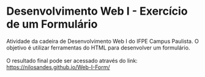 # Desenvolvimento Web I - Exercício de um Formulário
Atividade da cadeira de Desenvolvimento Web I do IFPE Campus Paulista. O objetivo é utilizar ferramentas do HTML para desenvolver um formulário.
<br><br>O resultado final pode ser acessado através do link: https://nilosandes.github.io/Web-I-Form/
